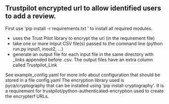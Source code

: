 ## Trustpilot encrypted url to allow identified users to add a review.

First use 'pip install -r requirements.txt ' to install all required modules.

* uses the Trust Pilot library to encrypt the url (in the requirement file)
* take one or more intput CSV file(s) passed to the command line (python run.py input1, inout2, ...)
* generate an output file for each input file in the same directory with _links appended before .csv. The output files have an extra column called Trustpilot_Link

See example_config.yaml for more info about configuration that should be stored in a file config.yaml
The encryption library used is pyca/cryptography that can be installed using 'pip install cryptography'. It is a requirement for trustpilot/python-authenticated-encryption used to create the encrypterf URLs.



